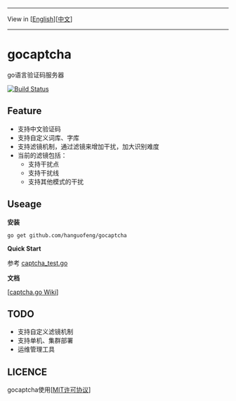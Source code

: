 ***
View in [[English](README-en.md)][[中文](README.md)]
***
# gocaptcha
go语言验证码服务器

[![Build Status](https://travis-ci.org/hanguofeng/gocaptcha.png?branch=master)](https://travis-ci.org/hanguofeng/gocaptcha)

Feature
-------
* 支持中文验证码
* 支持自定义词库、字库
* 支持滤镜机制，通过滤镜来增加干扰，加大识别难度
* 当前的滤镜包括：
	* 支持干扰点
	* 支持干扰线
	* 支持其他模式的干扰

Useage
------
**安装**

	go get github.com/hanguofeng/gocaptcha

**Quick Start**

参考 [captcha_test.go](captcha_test.go)

**文档**

[[captcha.go Wiki](https://github.com/hanguofeng/gocaptcha/wiki)]

TODO
----
* 支持自定义滤镜机制
* 支持单机、集群部署
* 运维管理工具

LICENCE
-------
gocaptcha使用[[MIT许可协议](LICENSE)]

